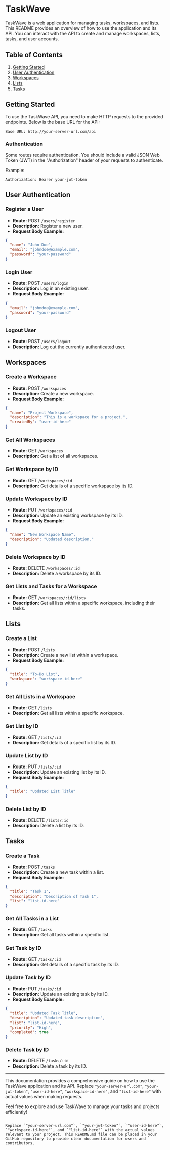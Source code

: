 
# TaskWave

TaskWave is a web application for managing tasks, workspaces, and lists. This README provides an overview of how to use the application and its API. You can interact with the API to create and manage workspaces, lists, tasks, and user accounts.

## Table of Contents
1. [Getting Started](#getting-started)
2. [User Authentication](#user-authentication)
3. [Workspaces](#workspaces)
4. [Lists](#lists)
5. [Tasks](#tasks)

## Getting Started
To use the TaskWave API, you need to make HTTP requests to the provided endpoints. Below is the base URL for the API:

```
Base URL: http://your-server-url.com/api
```

### Authentication
Some routes require authentication. You should include a valid JSON Web Token (JWT) in the "Authorization" header of your requests to authenticate.

Example:
```
Authorization: Bearer your-jwt-token
```

## User Authentication

### Register a User
- **Route:** POST `/users/register`
- **Description:** Register a new user.
- **Request Body Example:**
```json
{
  "name": "John Doe",
  "email": "johndoe@example.com",
  "password": "your-password"
}
```

### Login User
- **Route:** POST `/users/login`
- **Description:** Log in an existing user.
- **Request Body Example:**
```json
{
  "email": "johndoe@example.com",
  "password": "your-password"
}
```

### Logout User
- **Route:** POST `/users/logout`
- **Description:** Log out the currently authenticated user.

## Workspaces

### Create a Workspace
- **Route:** POST `/workspaces`
- **Description:** Create a new workspace.
- **Request Body Example:**
```json
{
  "name": "Project Workspace",
  "description": "This is a workspace for a project.",
  "createdBy": "user-id-here"
}
```

### Get All Workspaces
- **Route:** GET `/workspaces`
- **Description:** Get a list of all workspaces.

### Get Workspace by ID
- **Route:** GET `/workspaces/:id`
- **Description:** Get details of a specific workspace by its ID.

### Update Workspace by ID
- **Route:** PUT `/workspaces/:id`
- **Description:** Update an existing workspace by its ID.
- **Request Body Example:**
```json
{
  "name": "New Workspace Name",
  "description": "Updated description."
}
```

### Delete Workspace by ID
- **Route:** DELETE `/workspaces/:id`
- **Description:** Delete a workspace by its ID.

### Get Lists and Tasks for a Workspace
- **Route:** GET `/workspaces/:id/lists`
- **Description:** Get all lists within a specific workspace, including their tasks.

## Lists

### Create a List
- **Route:** POST `/lists`
- **Description:** Create a new list within a workspace.
- **Request Body Example:**
```json
{
  "title": "To-Do List",
  "workspace": "workspace-id-here"
}
```

### Get All Lists in a Workspace
- **Route:** GET `/lists`
- **Description:** Get all lists within a specific workspace.

### Get List by ID
- **Route:** GET `/lists/:id`
- **Description:** Get details of a specific list by its ID.

### Update List by ID
- **Route:** PUT `/lists/:id`
- **Description:** Update an existing list by its ID.
- **Request Body Example:**
```json
{
  "title": "Updated List Title"
}
```

### Delete List by ID
- **Route:** DELETE `/lists/:id`
- **Description:** Delete a list by its ID.

## Tasks

### Create a Task
- **Route:** POST `/tasks`
- **Description:** Create a new task within a list.
- **Request Body Example:**
```json
{
  "title": "Task 1",
  "description": "Description of Task 1",
  "list": "list-id-here"
}
```

### Get All Tasks in a List
- **Route:** GET `/tasks`
- **Description:** Get all tasks within a specific list.

### Get Task by ID
- **Route:** GET `/tasks/:id`
- **Description:** Get details of a specific task by its ID.

### Update Task by ID
- **Route:** PUT `/tasks/:id`
- **Description:** Update an existing task by its ID.
- **Request Body Example:**
```json
{
  "title": "Updated Task Title",
  "description": "Updated task description",
  "list": "list-id-here",
  "priority": "High",
  "completed": true
}
```

### Delete Task by ID
- **Route:** DELETE `/tasks/:id`
- **Description:** Delete a task by its ID.

---

This documentation provides a comprehensive guide on how to use the TaskWave application and its API. Replace `"your-server-url.com"`, `"your-jwt-token"`, `"user-id-here"`, `"workspace-id-here"`, and `"list-id-here"` with actual values when making requests.

Feel free to explore and use TaskWave to manage your tasks and projects efficiently!
```

Replace `"your-server-url.com"`, `"your-jwt-token"`, `"user-id-here"`, `"workspace-id-here"`, and `"list-id-here"` with the actual values relevant to your project. This README.md file can be placed in your GitHub repository to provide clear documentation for users and contributors.
